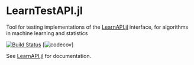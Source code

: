 # LearnTestAPI.jl

Tool for testing implementations of the
[LearnAPI.jl](https://juliaai.github.io/LearnAPI.jl/dev/) interface, for algorithms in
machine learning and statistics

[![Build Status](https://github.com/JuliaAI/LearnTestAPI.jl/workflows/CI/badge.svg)](https://github.com/JuliaAI/LearnTestAPI.jl/actions)
[![codecov](https://codecov.io/gh/JuliaAI/LearnTestAPI.jl/graph/badge.svg?token=9IWT9KYINZ)]

See [LearnAPI.jl](https://juliaai.github.io/LearnAPI.jl/stable/) for documentation.

